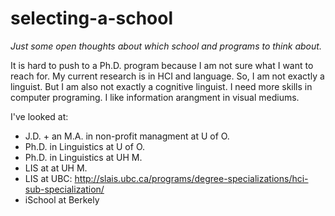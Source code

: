 # selecting-a-school
_Just some open thoughts about which school and programs to think about._

It is hard to push to a Ph.D. program because I am not sure what I want to reach for. My current research is in HCI and language. So, I am not exactly a linguist.
But I am also not exactly a cognitive linguist. I need more skills in computer programing. I like information arangment in visual mediums.

I've looked at:
* J.D. + an M.A. in non-profit managment at U of O.
* Ph.D. in Linguistics at U of O.
* Ph.D. in Linguistics at UH M.
* LIS at at UH M.
* LIS at UBC: http://slais.ubc.ca/programs/degree-specializations/hci-sub-specialization/
* iSchool at Berkely
